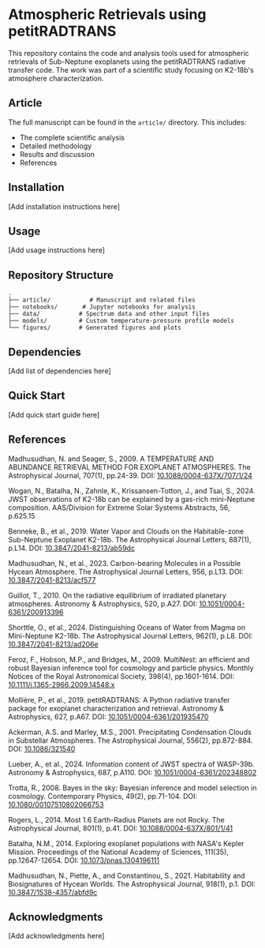 # Atmospheric Retrievals using petitRADTRANS

This repository contains the code and analysis tools used for atmospheric retrievals of Sub-Neptune exoplanets using the petitRADTRANS radiative transfer code. The work was part of a scientific study focusing on K2-18b's atmosphere characterization.

## Article

The full manuscript can be found in the `article/` directory. This includes:
- The complete scientific analysis
- Detailed methodology
- Results and discussion
- References

## Installation

[Add installation instructions here]

## Usage

[Add usage instructions here]

## Repository Structure

```
.
├── article/           # Manuscript and related files
├── notebooks/       # Jupyter notebooks for analysis
├── data/           # Spectrum data and other input files
├── models/         # Custom temperature-pressure profile models
└── figures/        # Generated figures and plots
```

## Dependencies

[Add list of dependencies here]

## Quick Start

[Add quick start guide here]

## References

<span id="Madhu2009">Madhusudhan, N. and Seager, S., 2009. A TEMPERATURE AND ABUNDANCE RETRIEVAL METHOD FOR EXOPLANET ATMOSPHERES. The Astrophysical Journal, 707(1), pp.24-39. DOI: [10.1088/0004-637X/707/1/24](https://doi.org/10.1088/0004-637X/707/1/24)</span>

<span id="Wogan2024">Wogan, N., Batalha, N., Zahnle, K., Krissansen-Totton, J., and Tsai, S., 2024. JWST observations of K2-18b can be explained by a gas-rich mini-Neptune composition. AAS/Division for Extreme Solar Systems Abstracts, 56, p.625.15</span>

<span id="Benneke2019">Benneke, B., et al., 2019. Water Vapor and Clouds on the Habitable-zone Sub-Neptune Exoplanet K2-18b. The Astrophysical Journal Letters, 887(1), p.L14. DOI: [10.3847/2041-8213/ab59dc](https://doi.org/10.3847/2041-8213/ab59dc)</span>

<span id="Madhu2023">Madhusudhan, N., et al., 2023. Carbon-bearing Molecules in a Possible Hycean Atmosphere. The Astrophysical Journal Letters, 956, p.L13. DOI: [10.3847/2041-8213/acf577](https://doi.org/10.3847/2041-8213/acf577)</span>

<span id="Guillot2010">Guillot, T., 2010. On the radiative equilibrium of irradiated planetary atmospheres. Astronomy & Astrophysics, 520, p.A27. DOI: [10.1051/0004-6361/200913396](https://doi.org/10.1051/0004-6361/200913396)</span>

<span id="Shorttle2024">Shorttle, O., et al., 2024. Distinguishing Oceans of Water from Magma on Mini-Neptune K2-18b. The Astrophysical Journal Letters, 962(1), p.L8. DOI: [10.3847/2041-8213/ad206e](https://doi.org/10.3847/2041-8213/ad206e)</span>

<span id="Feroz2008">Feroz, F., Hobson, M.P., and Bridges, M., 2009. MultiNest: an efficient and robust Bayesian inference tool for cosmology and particle physics. Monthly Notices of the Royal Astronomical Society, 398(4), pp.1601-1614. DOI: [10.1111/j.1365-2966.2009.14548.x](https://doi.org/10.1111/j.1365-2966.2009.14548.x)</span>

<span id="Molliere2019">Mollière, P., et al., 2019. petitRADTRANS: A Python radiative transfer package for exoplanet characterization and retrieval. Astronomy & Astrophysics, 627, p.A67. DOI: [10.1051/0004-6361/201935470](https://doi.org/10.1051/0004-6361/201935470)</span>

<span id="Ackerman2001">Ackerman, A.S. and Marley, M.S., 2001. Precipitating Condensation Clouds in Substellar Atmospheres. The Astrophysical Journal, 556(2), pp.872-884. DOI: [10.1086/321540](https://doi.org/10.1086/321540)</span>

<span id="WASP">Lueber, A., et al., 2024. Information content of JWST spectra of WASP-39b. Astronomy & Astrophysics, 687, p.A110. DOI: [10.1051/0004-6361/202348802](https://doi.org/10.1051/0004-6361/202348802)</span>

<span id="Trotta2008">Trotta, R., 2008. Bayes in the sky: Bayesian inference and model selection in cosmology. Contemporary Physics, 49(2), pp.71-104. DOI: [10.1080/00107510802066753](https://doi.org/10.1080/00107510802066753)</span>

<span id="Rogers">Rogers, L., 2014. Most 1.6 Earth-Radius Planets are not Rocky. The Astrophysical Journal, 801(1), p.41. DOI: [10.1088/0004-637X/801/1/41](https://doi.org/10.1088/0004-637X/801/1/41)</span>

<span id="Batalha">Batalha, N.M., 2014. Exploring exoplanet populations with NASA's Kepler Mission. Proceedings of the National Academy of Sciences, 111(35), pp.12647-12654. DOI: [10.1073/pnas.1304196111](https://doi.org/10.1073/pnas.1304196111)</span>

<span id="Madhu2021">Madhusudhan, N., Piette, A., and Constantinou, S., 2021. Habitability and Biosignatures of Hycean Worlds. The Astrophysical Journal, 918(1), p.1. DOI: [10.3847/1538-4357/abfd9c](https://doi.org/10.3847/1538-4357/abfd9c)</span>

## Acknowledgments

[Add acknowledgments here]
